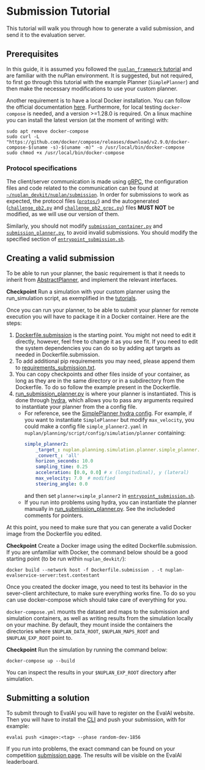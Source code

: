 # Submission Tutorial

This tutorial will walk you through how to generate a valid submission, and send it to the evaluation server.

## Prerequisites

In this guide, it is assumed you followed the [`nuplan_framework` tutorial](https://github.com/motional/nuplan-devkit/blob/master/tutorials/nuplan_framework.ipynb) and are familiar with the nuPlan environment.
It is suggested, but not required, to first go through this tutorial with the example Planner (`SimplePlanner`)
and then make the necessary modifications to use your custom planner.

Another requirement is to have a local Docker installation. You can follow the official documentation
[here](https://docs.docker.com/get-docker/). Furthermore, for local testing `docker-compose` is needed, and a version >=1.28.0 is required.
On a linux machine you can install the latest version (at the moment of writing) with:

```shell
sudo apt remove docker-compose
sudo curl -L "https://github.com/docker/compose/releases/download/v2.9.0/docker-compose-$(uname -s)-$(uname -m)" -o /usr/local/bin/docker-compose
sudo chmod +x /usr/local/bin/docker-compose
```

### Protocol specifications

The client/server communication is made using [gRPC](https://grpc.io/), the configuration files and code related to
the communication can be found at [`~/nuplan_devkit/nuplan/submission`](https://github.com/motional/nuplan-devkit/blob/master/nuplan/submission).
In order for submissions to work as expected, the protocol files ([`protos/`](https://github.com/motional/nuplan-devkit/blob/master/nuplan/submission/protos)) and the autogenerated
([`challenge_pb2.py`](https://github.com/motional/nuplan-devkit/blob/master/nuplan/submission/challenge_pb2.py) and [`challenge_pb2_grpc.py`](https://github.com/motional/nuplan-devkit/blob/master/nuplan/submission/challenge_pb2_grpc.py)) files **MUST NOT** be modified, as we will use our version of them.

Similarly, you should not modify [`submission_container.py`](https://github.com/motional/nuplan-devkit/blob/master/nuplan/submission/submission_container.py) and
[`submission_planner.py`](https://github.com/motional/nuplan-devkit/blob/master/nuplan/submission/submission_planner.py), to avoid invalid submissions.
You should modify the specified section of [`entrypoint_submission.sh`](https://github.com/motional/nuplan-devkit/blob/master/nuplan/entrypoint_submission.sh).

## Creating a valid submission <a name="creating_submission"></a>

To be able to run your planner, the basic requirement is that it needs to inherit from [AbstractPlanner](https://github.com/motional/nuplan-devkit/blob/master/nuplan/planning/simulation/planner/abstract_planner.py), and implement the relevant interfaces.

**Checkpoint** Run a simulation with your custom planner using the run_simulation script, as exemplified in the [tutorials](https://github.com/motional/nuplan-devkit/blob/master/tutorials).

Once you can run your planner, to be able to submit your planner for remote execution you will have to package it in a Docker container. Here are the steps:

1. [Dockerfile.submission](https://github.com/motional/nuplan-devkit/blob/master/Dockerfile.submission) is the starting point. You might not need to edit it directly, however, feel free to change it as you see fit.  If you need to edit the system dependencies you can do so by adding apt targets as needed in Dockerfile.submission.
1. To add additional pip requirements you may need, please append them to [requirements_submission.txt](https://github.com/motional/nuplan-devkit/blob/master/requirements_submission.txt).
1. You can copy checkpoints and other files inside of your container, as long as they are in the same directory or in a subdirectory from the Dockerfile. To do so follow the example present in the Dockerfile.
1. [run_submission_planner.py](https://github.com/motional/nuplan-devkit/blob/master/nuplan/submission/run_submission_planner.py) is where your planner is instantiated. This is done through [hydra](https://hydra.cc/docs/intro/), which allows you to pass any arguments required to instantiate your planner from the a config file. 
   - For reference, see the [SimplePlanner hydra config](https://github.com/motional/nuplan-devkit/blob/master/nuplan/planning/script/config/simulation/planner/simple_planner.yaml). For example, if you want to instantiate `SimplePlanner` but modify `max_velocity`, you could make a config file `simple_planner2.yaml` in `nuplan/planning/script/config/simulation/planner` containing:
        ```yaml
        simple_planner2:
            _target_: nuplan.planning.simulation.planner.simple_planner.SimplePlanner
            _convert_: 'all'
            horizon_seconds: 10.0
            sampling_time: 0.25
            acceleration: [0.0, 0.0] # x (longitudinal), y (lateral)
            max_velocity: 7.0  # modified
            steering_angle: 0.0
        ```
        and then set `planner=simple_planner2` in [`entrypoint_submission.sh`](https://github.com/motional/nuplan-devkit/blob/master/nuplan/entrypoint_submission.sh).
    - If you run into problems using hydra, you can instantiate the planner manually in [run_submission_planner.py](https://github.com/motional/nuplan-devkit/blob/master/nuplan/planning/script/run_submission_planner.py). See the includeded comments for pointers.


At this point, you need to make sure that you can generate a valid Docker image from the Dockerfile you edited.

**Checkpoint** Create a Docker image using the edited Dockerfile.submission. If you are unfamiliar with Docker, the command below should be a good starting point (to be run within `nuplan_devkit/`):

```shell
docker build --network host -f Dockerfile.submission . -t nuplan-evalservice-server:test.contestant
```

Once you created the docker image, you need to test its behavior in the sever-client architecture, to make sure everything works fine. To do so you can use docker-compose which should take care of everything for you.

`docker-compose.yml` mounts the dataset and maps to the submission and simulation containers, as well as writing results from the simulation locally on your machine.
By default, they mount inside the containers the directories where `$NUPLAN_DATA_ROOT`, `$NUPLAN_MAPS_ROOT` and `$NUPLAN_EXP_ROOT` point to.

**Checkpoint** Run the simulation by running the command below:

```shell
docker-compose up --build
```

You can inspect the results in your `$NUPLAN_EXP_ROOT` directory after simulation.

## Submitting a solution <a name="submission"></a>

To submit through to EvalAI you will have to register on the EvalAI website. Then you will have to install the [CLI](https://cli.eval.ai/) and push your submission, with for example:

```shell
evalai push <image>:<tag> --phase random-dev-1856
```

If you run into problems, the exact command can be found on your competition [submission page](https://eval.ai/web/challenges/challenge-page/1856/submission). The results will be visible on the EvalAI leaderboard.

